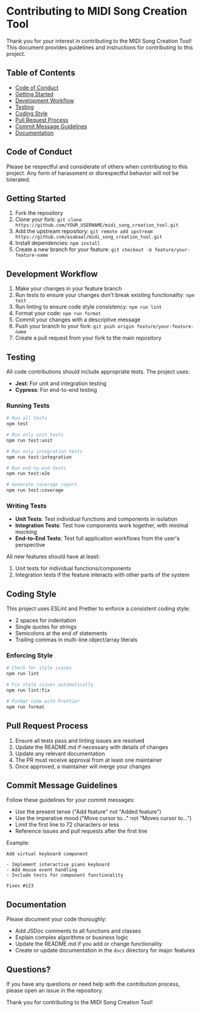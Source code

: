 # Contributing to MIDI Song Creation Tool

Thank you for your interest in contributing to the MIDI Song Creation Tool! This document provides guidelines and instructions for contributing to this project.

## Table of Contents

- [Code of Conduct](#code-of-conduct)
- [Getting Started](#getting-started)
- [Development Workflow](#development-workflow)
- [Testing](#testing)
- [Coding Style](#coding-style)
- [Pull Request Process](#pull-request-process)
- [Commit Message Guidelines](#commit-message-guidelines)
- [Documentation](#documentation)

## Code of Conduct

Please be respectful and considerate of others when contributing to this project. Any form of harassment or disrespectful behavior will not be tolerated.

## Getting Started

1. Fork the repository
2. Clone your fork: `git clone https://github.com/YOUR_USERNAME/midi_song_creation_tool.git`
3. Add the upstream repository: `git remote add upstream https://github.com/asabaal/midi_song_creation_tool.git`
4. Install dependencies: `npm install`
5. Create a new branch for your feature: `git checkout -b feature/your-feature-name`

## Development Workflow

1. Make your changes in your feature branch
2. Run tests to ensure your changes don't break existing functionality: `npm test`
3. Run linting to ensure code style consistency: `npm run lint`
4. Format your code: `npm run format`
5. Commit your changes with a descriptive message
6. Push your branch to your fork: `git push origin feature/your-feature-name`
7. Create a pull request from your fork to the main repository

## Testing

All code contributions should include appropriate tests. The project uses:

- **Jest**: For unit and integration testing
- **Cypress**: For end-to-end testing

### Running Tests

```bash
# Run all tests
npm test

# Run only unit tests
npm run test:unit

# Run only integration tests
npm run test:integration

# Run end-to-end tests
npm run test:e2e

# Generate coverage report
npm run test:coverage
```

### Writing Tests

- **Unit Tests**: Test individual functions and components in isolation
- **Integration Tests**: Test how components work together, with minimal mocking
- **End-to-End Tests**: Test full application workflows from the user's perspective

All new features should have at least:
1. Unit tests for individual functions/components
2. Integration tests if the feature interacts with other parts of the system

## Coding Style

This project uses ESLint and Prettier to enforce a consistent coding style:

- 2 spaces for indentation
- Single quotes for strings
- Semicolons at the end of statements
- Trailing commas in multi-line object/array literals

### Enforcing Style

```bash
# Check for style issues
npm run lint

# Fix style issues automatically
npm run lint:fix

# Format code with Prettier
npm run format
```

## Pull Request Process

1. Ensure all tests pass and linting issues are resolved
2. Update the README.md if necessary with details of changes
3. Update any relevant documentation
4. The PR must receive approval from at least one maintainer
5. Once approved, a maintainer will merge your changes

## Commit Message Guidelines

Follow these guidelines for your commit messages:

- Use the present tense ("Add feature" not "Added feature")
- Use the imperative mood ("Move cursor to..." not "Moves cursor to...")
- Limit the first line to 72 characters or less
- Reference issues and pull requests after the first line

Example:
```
Add virtual keyboard component

- Implement interactive piano keyboard
- Add mouse event handling
- Include tests for component functionality

Fixes #123
```

## Documentation

Please document your code thoroughly:

- Add JSDoc comments to all functions and classes
- Explain complex algorithms or business logic
- Update the README.md if you add or change functionality
- Create or update documentation in the `docs` directory for major features

## Questions?

If you have any questions or need help with the contribution process, please open an issue in the repository.

Thank you for contributing to the MIDI Song Creation Tool!
